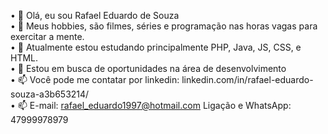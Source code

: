 • 👋 Olá, eu sou Rafael Eduardo de Souza <br>
• 👀 Meus hobbies, são filmes, séries e programação nas horas vagas para exercitar a mente.<br>
• 🌱 Atualmente estou estudando principalmente PHP, Java, JS, CSS, e HTML.<br>
• 💞️ Estou em busca de oportunidades na área de desenvolvimento<br>
• 📫 Você pode me contatar por linkedin: linkedin.com/in/rafael-eduardo-souza-a3b653214/ <br>
• 📫 E-mail: rafael_eduardo1997@hotmail.com Ligação e WhatsApp: 47999978979
<!---
ShadeHonk/ShadeHonk is a ✨ special ✨ repository because its `README.md` (this file) appears on your GitHub profile.
You can click the Preview link to take a look at your changes.
--->
